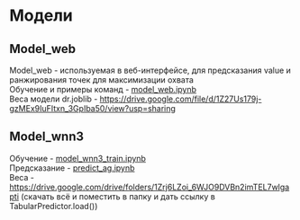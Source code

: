 # Модели  

## Model_web
Model_web - используемая в веб-интерфейсе, для предсказания value и ранжирования точек для максимизации охвата    
Обучение и примеры команд - [model_web.ipynb](https://github.com/Pavionio/ad_location_selection/blob/main/models/model_web.ipynb)  
Веса модели dr.joblib - https://drive.google.com/file/d/1Z27Us179j-gzMEx9IuFItxn_3GpIba50/view?usp=sharing
## Model_wnn3
Обучение - [model_wnn3_train.ipynb](https://github.com/Pavionio/ad_location_selection/blob/main/models/model_wnn3_train.ipynb)   
Предсказание - [predict_ag.ipynb](https://github.com/Pavionio/ad_location_selection/blob/main/models/predict_ag.ipynb)    
Веса - https://drive.google.com/drive/folders/1Zrj6LZoi_6WJO9DVBn2imTEL7wlgapti (скачать всё и поместить в папку и дать ссылку в TabularPredictor.load())
